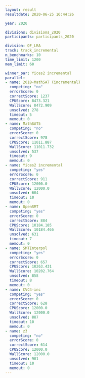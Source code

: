 ```yaml
---
layout: result
resultdate: 2020-06-25 16:44:26

year: 2020

divisions: divisions_2020
participants: participants_2020

division: QF_LRA
track: track_incremental
n_benchmarks: 10
time_limit: 1200
mem_limit: 60

winner_par: Yices2 incremental
parallel:
- name: 2018-MathSAT (incremental)
  competing: "no"
  errorScore: 0
  correctScore: 1237
  CPUScore: 8473.321
  WallScore: 8472.909
  unsolved: 278
  timeout: 5
  memout: 0
- name: MathSAT5
  competing: "no"
  errorScore: 0
  correctScore: 978
  CPUScore: 11011.887
  WallScore: 11011.732
  unsolved: 537
  timeout: 9
  memout: 0
- name: Yices2 incremental
  competing: "yes"
  errorScore: 0
  correctScore: 911
  CPUScore: 12000.0
  WallScore: 12000.0
  unsolved: 604
  timeout: 10
  memout: 0
- name: OpenSMT
  competing: "yes"
  errorScore: 0
  correctScore: 884
  CPUScore: 10184.185
  WallScore: 10184.466
  unsolved: 631
  timeout: 7
  memout: 0
- name: SMTInterpol
  competing: "yes"
  errorScore: 0
  correctScore: 657
  CPUScore: 10263.431
  WallScore: 10202.764
  unsolved: 858
  timeout: 8
  memout: 0
- name: CVC4-inc
  competing: "yes"
  errorScore: 0
  correctScore: 628
  CPUScore: 12000.0
  WallScore: 12000.0
  unsolved: 887
  timeout: 10
  memout: 0
- name: z3
  competing: "no"
  errorScore: 0
  correctScore: 614
  CPUScore: 12000.0
  WallScore: 12000.0
  unsolved: 901
  timeout: 10
  memout: 0
---
```

